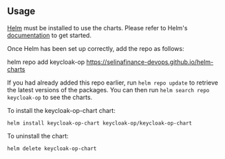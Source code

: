 ## Usage

[Helm](https://helm.sh) must be installed to use the charts.  Please refer to
Helm's [documentation](https://helm.sh/docs) to get started.

Once Helm has been set up correctly, add the repo as follows:

  helm repo add keycloak-op https://selinafinance-devops.github.io/helm-charts

If you had already added this repo earlier, run `helm repo update` to retrieve
the latest versions of the packages.  You can then run `helm search repo
keycloak-op` to see the charts.

To install the keycloak-op-chart chart:

    helm install keycloak-op-chart keycloak-op/keycloak-op-chart

To uninstall the chart:

    helm delete keycloak-op-chart